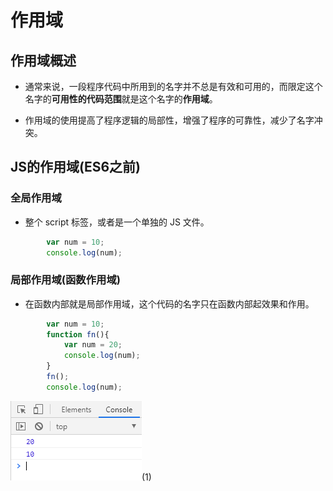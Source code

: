 # 作用域

## 作用域概述

* 通常来说，一段程序代码中所用到的名字并不总是有效和可用的，而限定这个名字的**可用性的代码范围**就是这个名字的**作用域**。  

* 作用域的使用提高了程序逻辑的局部性，增强了程序的可靠性，减少了名字冲突。  

## JS的作用域(ES6之前)

### 全局作用域  
* 整个 script 标签，或者是一个单独的 JS 文件。

```javascript
        var num = 10;
        console.log(num);
```
### 局部作用域(函数作用域)
* 在函数内部就是局部作用域，这个代码的名字只在函数内部起效果和作用。

```javascript
        var num = 10;
        function fn(){
            var num = 20;
            console.log(num);
        }
        fn();
        console.log(num);
```
![image](../images/36/1.png)(1)




